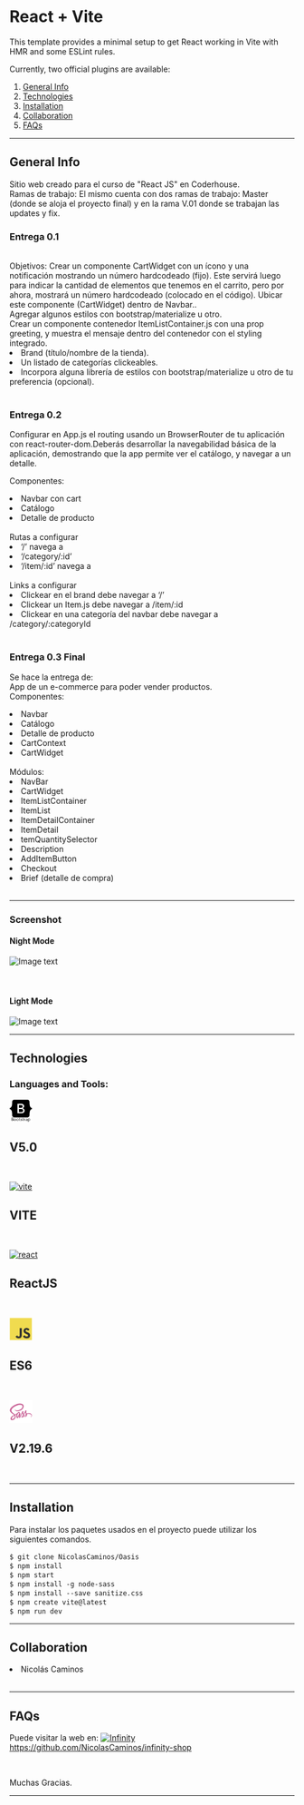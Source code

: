 # React + Vite

This template provides a minimal setup to get React working in Vite with HMR and some ESLint rules.

Currently, two official plugins are available:

1. [General Info](#general-info)
2. [Technologies](#technologies)
3. [Installation](#installation)
4. [Collaboration](#collaboration)
5. [FAQs](#faqs)

---

## General Info

Sitio web creado para el curso de "React JS" en Coderhouse.
<br>
Ramas de trabajo: El mismo cuenta con dos ramas de trabajo: Master (donde se aloja el proyecto final) y en la rama V.01 donde se trabajan las updates y fix.
<br>

### Entrega 0.1

<br>
Objetivos: Crear un componente CartWidget con un ícono y una notificación mostrando un número hardcodeado (fijo). Este servirá luego para indicar la cantidad de elementos que tenemos en el carrito, pero por ahora, mostrará un número hardcodeado (colocado en el código). 
Ubicar este componente (CartWidget) dentro de Navbar..
<br>
Agregar algunos estilos con bootstrap/materialize u otro.
<br>
Crear un componente contenedor ItemListContainer.js con una prop greeting, y muestra el mensaje dentro del contenedor con el styling integrado.

<li>Brand (título/nombre de la tienda).</li>
<li>Un listado de categorías clickeables.</li>
<li>Incorpora alguna librería de estilos con bootstrap/materialize u otro de tu preferencia (opcional).</li>
<br>

### Entrega 0.2
Configurar en App.js el routing usando un BrowserRouter de tu aplicación con react-router-dom.Deberás desarrollar la navegabilidad básica de la aplicación, demostrando que la app permite ver el catálogo, y navegar a un detalle.

Componentes:
<li>Navbar con cart</li>
<li>Catálogo</li>
<li>Detalle de producto</li>
<br>
Rutas a configurar
<li>‘/’ navega a <ItemListContainer /> </li>
<li>‘/category/:id’  <ItemListContainer /> </li>
<li>‘/item/:id’ navega a <ItemDetailContainer /> </li>
<br>
Links a configurar
<li>Clickear en el brand debe navegar a ‘/’</li>
<li>Clickear un Item.js debe navegar a /item/:id</li>
<li>Clickear en una categoría del navbar debe navegar a /category/:categoryId </li>

<br>

### Entrega 0.3 Final

Se hace la entrega de:
<br>
App de un e-commerce para poder vender productos.
<br>
Componentes:
<li>Navbar</li>
<li>Catálogo</li>
<li>Detalle de producto</li>
<li>CartContext</li>
<li>CartWidget</li>

<br>
Módulos:
<br>
<li>NavBar</li>
<li>CartWidget</li>
<li>ItemListContainer</li>
<li>ItemList</li>
<li>ItemDetailContainer</li>
<li>ItemDetail</li>
<li>temQuantitySelector</li>
<li>Description</li>
<li>AddItemButton</li>
<li>Checkout</li>
<li>Brief (detalle de compra)</li>



<br> 

---

### Screenshot

<h4> Night Mode</h4>

![Image text](https://nicolascaminos.github.io/Oasis/images/readme/imagen1.jpg)
<br>
<br>
<br>

<h4> Light Mode</h4>

![Image text](https://nicolascaminos.github.io/Oasis/images/readme/imagen2.jpg)
<br> 

---

## Technologies

<h3 align="left">Languages and Tools:</h3>
<p align="left"> 
<a href="https://getbootstrap.com" target="_blank" rel="noreferrer"> <img src="https://raw.githubusercontent.com/devicons/devicon/master/icons/bootstrap/bootstrap-plain-wordmark.svg" alt="bootstrap" width="40" height="40"/> </a> <h2>V5.0</h2> 
<br>

<a href="https://vitejs.dev" target="_blank" rel="noreferrer"> <img src="https://vitejs.dev/logo.svg" alt="vite" width="40" height="40"/> </a> <h2>VITE</h2>
<br>

<a href="https://react.dev/" target="_blank" rel="noreferrer"> <img src="http://www.w3.org/2000/svg" alt="react" width="40" height="40"/> </a> <h2>ReactJS</h2>
<br>

<a href="https://developer.mozilla.org/en-US/docs/Web/JavaScript" target="_blank" rel="noreferrer"> <img src="https://raw.githubusercontent.com/devicons/devicon/master/icons/javascript/javascript-original.svg" alt="javascript" width="40" height="40"/> </a> <h2>ES6</h2>
<br>

<a href="https://sass-lang.com" target="_blank" rel="noreferrer"> <img src="https://raw.githubusercontent.com/devicons/devicon/master/icons/sass/sass-original.svg" alt="sass" width="40" height="40"/> </a> <h2>V2.19.6</h2></p>
<br>

---

## Installation

Para instalar los paquetes usados en el proyecto puede utilizar los siguientes comandos.

```
$ git clone NicolasCaminos/Oasis
$ npm install
$ npm start
$ npm install -g node-sass
$ npm install --save sanitize.css
$ npm create vite@latest
$ npm run dev

```

---

## Collaboration

<li>Nicolás Caminos</li>

<br>

---

## FAQs

Puede visitar la web en: <a href="https://infinityshops.netlify.app/" target="_blank" rel="noreferrer"> <img src="http://localhost:5173/src/assets/img/2.png" alt="Infinity" width="40" height="40"/> </a><a href="https://github.com/NicolasCaminos/infinity-shop" target="_blank" rel="noreferrer">https://github.com/NicolasCaminos/infinity-shop</a> 

<br>

Muchas Gracias.
<br>

---
